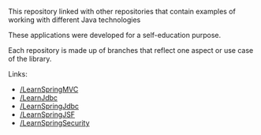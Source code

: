 This repository linked with other repositories that
 contain examples of working with different Java technologies
 
These applications were developed for a self-education purpose.

Each repository is made up of branches that reflect one
aspect or use case of the library.

Links:
- [/LearnSpringMVC](https://github.com/IvanEh/LearnSpringMVC/branches) 
- [/LearnJdbc](https://github.com/IvanEh/LearnJdbc/branches)
- [/LearnSpringJdbc](https://github.com/IvanEh/LearnSpringJdbc/branches)
- [/LearnSpringJSF](https://github.com/IvanEh/LearnJSF/branches)
- [/LearnSpringSecurity](https://github.com/IvanEh/LearnSpringSecurity/branches)
